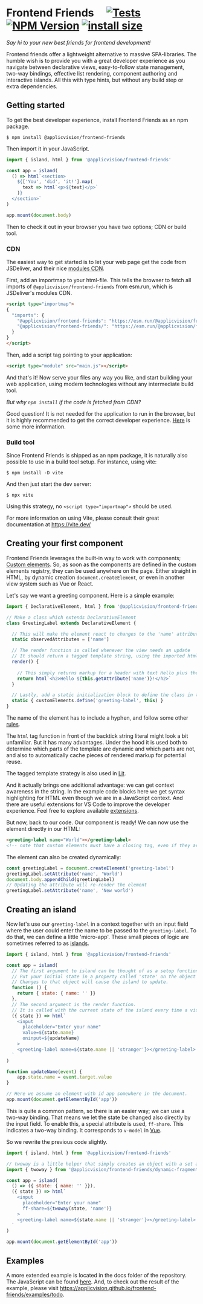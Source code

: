 # Frontend Friends &nbsp;&nbsp;&nbsp; [![Tests](https://github.com/applicvision/frontend-friends/actions/workflows/test.yml/badge.svg)](https://github.com/applicvision/frontend-friends/actions/workflows/test.yml) [![NPM Version](https://img.shields.io/npm/v/%40applicvision%2Ffrontend-friends)](https://www.npmjs.com/package/@applicvision/frontend-friends) [![install size](https://packagephobia.com/badge?p=@applicvision/frontend-friends@latest)](https://packagephobia.com/result?p=@applicvision/frontend-friends@latest)



*Say hi to your new best friends for frontend development!*

Frontend friends offer a lightweight alternative to massive SPA-libraries. The humble wish is to provide you with a great developer experience as you navigate between declarative views, easy-to-follow state management, two-way bindings, effective list rendering, component authoring and interactive islands. All this with type hints, but without any build step or extra dependencies.



## Getting started

To get the best developer experience, install Frontend Friends as an npm package.

```console
$ npm install @applicvision/frontend-friends
```

Then import it in your JavaScript.

```javascript
import { island, html } from '@applicvision/frontend-friends'

const app = island(
  () => html`<section>
    ${['You', 'did', 'it!'].map(
      text => html`<p>${text}</p>`
    )}
  </section>`
)

app.mount(document.body)
```

Then to check it out in your browser you have two options; CDN or build tool.

### CDN
The easiest way to get started is to let your web page get the code from JSDeliver, and their nice [modules CDN](https://www.jsdelivr.com/esm).

First, add an importmap to your html-file. This tells the browser to fetch all imports of `@applicvision/frontend-friends` from esm.run, which is JSDeliver's modules CDN.

```html
<script type="importmap">
{
  "imports": {
    "@applicvision/frontend-friends": "https://esm.run/@applicvision/frontend-friends",
    "@applicvision/frontend-friends/": "https://esm.run/@applicvision/frontend-friends/"
  }
}
</script>
```

Then, add a script tag pointing to your application:

```html
<script type="module" src="main.js"></script>
````

And that's it! Now serve your files any way you like, and start building your web application, using modern technologies without any intermediate build tool.

*But why `npm install` if the code is fetched from CDN?*

Good question! It is not needed for the application to run in the browser, but it is highly recommended to get the correct developer experience. [Here](https://www.typescriptlang.org/docs/handbook/modules/guides/choosing-compiler-options.html#im-writing-es-modules-for-the-browser-with-no-bundler-or-module-compiler) is some more information.

### Build tool

Since Frontend Friends is shipped as an npm package, it is naturally also possible to use in a build tool setup.
For instance, using vite:

```console
$ npm install -D vite
```

And then just start the dev server:

```console
$ npx vite
```

Using this strategy, no `<script type="importmap">` should be used.

For more information on using Vite, please consult their great documentation at https://vite.dev/

## Creating your first component

Frontend Friends leverages the built-in way to work with components; [Custom elements](https://developer.mozilla.org/en-US/docs/Web/API/Web_components/Using_custom_elements). So, as soon as the components are defined in the custom elements registry, they can be used anywhere on the page. Either straight in HTML, by dynamic creation `document.createElement`, or even in another view system such as Vue or React.

Let's say we want a greeting component. Here is a simple example:


```javascript
import { DeclarativeElement, html } from '@applicvision/frontend-friends'

// Make a class which extends DeclarativeElement
class GreetingLabel extends DeclarativeElement {

  // This will make the element react to changes to the 'name' attribute
  static observedAttributes = ['name']

  // The render function is called whenever the view needs an update
  // It should return a tagged template string, using the imported html function from frontend-friends
  render() {
    
    // This simply returns markup for a header with text Hello plus the name passed as attribute
    return html`<h2>Hello ${this.getAttribute('name')}!</h2>`
  }

  // Lastly, add a static initialization block to define the class in the custom elements registry.
  static { customElements.define('greeting-label', this) }
}
```

The name of the element has to include a hyphen, and follow some other [rules](https://developer.mozilla.org/en-US/docs/Web/API/CustomElementRegistry/define#valid_custom_element_names).

The `html` tag function in front of the backtick string literal might look a bit unfamiliar. But it has many advantages. Under the hood it is used both to determine which parts of the template are dynamic and which parts are not, and also to automatically cache pieces of rendered markup for potential reuse.

The tagged template strategy is also used in [Lit](https://lit.dev/docs/templates/overview/).

And it actually brings one additional advantage: we can get context awareness in the string. In the example code blocks here we get syntax highlighting for HTML even though we are in a JavaScript context. And there are useful extensions for VS Code to improve the developer experience. Feel free to explore available [extensions](https://marketplace.visualstudio.com/search?term=html%20tagged%20template&target=VSCode&category=All%20categories&sortBy=Relevance).
</details>

But now, back to our code. Our component is ready! We can now use the element directly in our HTML:

```html
<greeting-label name="World"></greeting-label>
<!-- note that custom elements must have a closing tag, even if they are 'empty' and not designed to render any content -->
```

The element can also be created dynamically:

```javascript
const greetingLabel = document.createElement('greeting-label')
greetingLabel.setAttribute('name', 'World')
document.body.appendChild(greetingLabel)
// Updating the attribute will re-render the element
greetingLabel.setAttribute('name', 'New world')
```

## Creating an island

Now let's use our `greeting-label` in a context together with an input field where the user could enter the name to be passed to the `greeting-label`. To do that, we can define a little 'micro-app'. These small pieces of logic are sometimes referred to as [islands](https://jasonformat.com/islands-architecture/).

```javascript
import { island, html } from '@applicvision/frontend-friends'

const app = island(
  // The first argument to island can be thought of as a setup function. It is called once at island creation.
  // Put your initial state in a property called 'state' on the object returned.
  // Changes to that object will cause the island to update.
  function () { 
    return { state: { name: '' }}
  },
  // The second argument is the render function.
  // It is called with the current state of the island every time a visual update is needed.
  ({ state }) => html`
    <input
      placeholder="Enter your name"
      value=${state.name}
      oninput=${updateName}
    >
    <greeting-label name=${state.name || 'stranger'}></greeting-label>
  `
)

function updateName(event) {
	app.state.name = event.target.value
}

// Here we assume an element with id app somewhere in the document.
app.mount(document.getElementById('app'))
```

This is quite a common pattern, so there is an easier way; we can use a two-way binding. That means we let the state be changed also directly by the input field. To enable this, a special attribute is used, `ff-share`. This indicates a two-way binding. It corresponds to `v-model` in [Vue](https://vuejs.org/api/built-in-directives.html#v-model).

So we rewrite the previous code slightly.

```javascript
import { island, html } from '@applicvision/frontend-friends'

// twoway is a little helper that simply creates an object with a set and a get function, which is the shape required for the two-way binding.
import { twoway } from '@applicvision/frontend-friends/dynamic-fragment'

const app = island(
  () => ({ state: { name: '' }}),
  ({ state }) => html`
    <input
      placeholder="Enter your name"
      ff-share=${twoway(state, 'name')}
    >
    <greeting-label name=${state.name || 'stranger'}></greeting-label>
  `
)

app.mount(document.getElementById('app'))
```

## Examples
A more extended example is located in the docs folder of the repository. The JavaScript can be found [here](https://github.com/applicvision/frontend-friends/blob/main/docs/js/todo-app.js). And, to check out the result of the example, please visit https://applicvision.github.io/frontend-friends/examples/todo.
